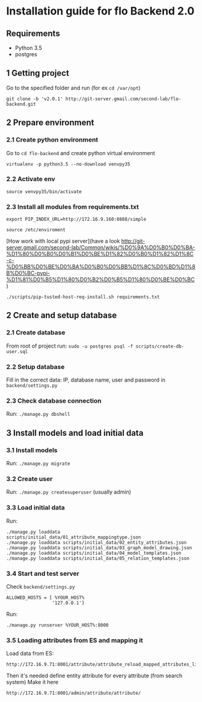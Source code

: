 # Installation guide for flo Backend 2.0

## Requirements
- Python 3.5
- postgres


## 1 Getting project
Go to the specified folder and run (for ex `cd /var/opt`)

`git clone -b 'v2.0.1' http://git-server.gmail.com/second-lab/flo-backend.git`

## 2 Prepare environment

### 2.1 Create python environment
Go to `cd flo-backend` and create python virtual environment 

`virtualenv -p python3.5 --no-download venvpy35`

### 2.2 Activate env
`source venvpy35/bin/activate`

### 2.3 Install all modules from requirements.txt 
`export PIP_INDEX_URL=http://172.16.9.160:8888/simple`

`source /etc/enviroment`

[How work with local pypi server](have a look http://git-server.gmail.com/second-lab/Common/wikis/%D0%9A%D0%B0%D0%BA-%D1%80%D0%B0%D0%B1%D0%BE%D1%82%D0%B0%D1%82%D1%8C-c-%D0%BB%D0%BE%D0%BA%D0%B0%D0%BB%D1%8C%D0%BD%D1%8B%D0%BC-pypi-%D1%81%D0%B5%D1%80%D0%B2%D0%B5%D1%80%D0%BE%D0%BC) 

`./scripts/pip-tusted-host-req-install.sh requirements.txt`


## 2 Create and setup database
### 2.1 Create database
From root of project run:
`sudo -u postgres psql -f scripts/create-db-user.sql`


### 2.2 Setup database
Fill in the correct data: IP, database name, user and password in `backend/settings.py`


### 2.3 Check database connection
Run: 
`./manage.py dbshell`


## 3 Install models and load initial data
### 3.1 Install models
Run:
`./manage.py migrate`


### 3.2 Create user 
Run:
`./manage.py createsuperuser` (usually admin)


### 3.3 Load initial data
Run:
```commandline
./manage.py loaddata scripts/initial_data/01_attribute_mappingtype.json 
./manage.py loaddata scripts/initial_data/02_entity_attributes.json 
./manage.py loaddata scripts/initial_data/03_graph_model_drawing.json 
./manage.py loaddata scripts/initial_data/04_model_templates.json 
./manage.py loaddata scripts/initial_data/05_relation_templates.json
```


### 3.4 Start and test server
Check `backend/settings.py`

```commandline
ALLOWED_HOSTS = [ %YOUR_HOST%
                 '127.0.0.1']
```
Run:

`./manage.py runserver %YOUR_HOST%:8000`

### 3.5 Loading attributes from ES and mapping it
Load data from ES:
```commandline
http://172.16.9.71:8001/attribute/attribute_reload_mapped_attributes_list
```
Then it's needed define entity attribute for every attribute (from search system)
Make it here

`http://172.16.9.71:8001/admin/attribute/attribute/`
